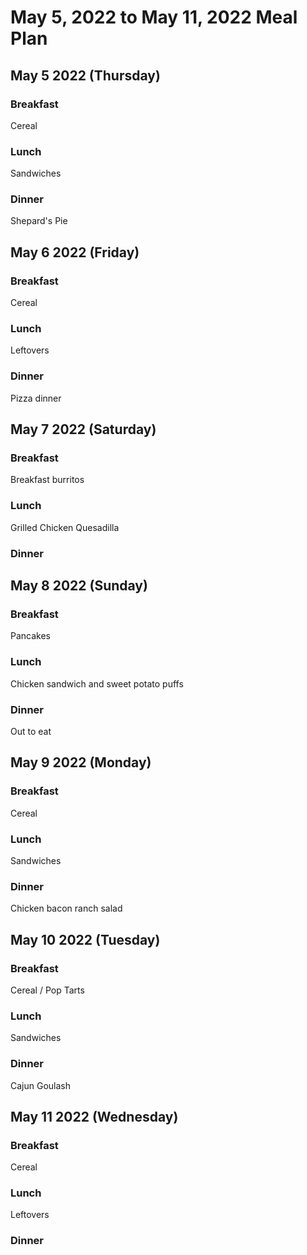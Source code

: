 
# May 5, 2022 to May 11, 2022 Meal Plan

## May 5 2022 (Thursday)

### Breakfast

Cereal

### Lunch

Sandwiches

### Dinner

Shepard's Pie

## May 6 2022 (Friday)

### Breakfast

Cereal

### Lunch

Leftovers

### Dinner

Pizza dinner

## May 7 2022 (Saturday)

### Breakfast

Breakfast burritos

### Lunch

Grilled Chicken Quesadilla

### Dinner



## May 8 2022 (Sunday)

### Breakfast

Pancakes

### Lunch

Chicken sandwich and sweet potato puffs

### Dinner

Out to eat

## May 9 2022 (Monday)

### Breakfast

Cereal

### Lunch

Sandwiches

### Dinner

Chicken bacon ranch salad

## May 10 2022 (Tuesday)

### Breakfast

Cereal / Pop Tarts

### Lunch

Sandwiches

### Dinner

Cajun Goulash

## May 11 2022 (Wednesday)

### Breakfast

Cereal

### Lunch

Leftovers

### Dinner

